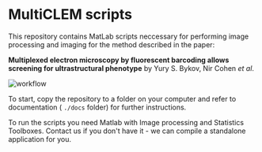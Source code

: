 # MultiCLEM scripts

This repository contains MatLab scripts neccessary for performing image processing and imaging for the method described in the paper:

**Multiplexed electron microscopy by fluorescent barcoding allows
screening for ultrastructural phenotype** by Yury S. Bykov, Nir Cohen _et al_.

![workflow](/Users/yuryb/Documents/work/muclem/docs/figs/workflow.png)

To start, copy the repository to a folder on your computer and refer to documentation ( `./docs` folder) for further instructions.

To run the scripts you need Matlab with Image processing and Statistics Toolboxes. Contact us if you don't have it - we can compile a standalone application for you. 

